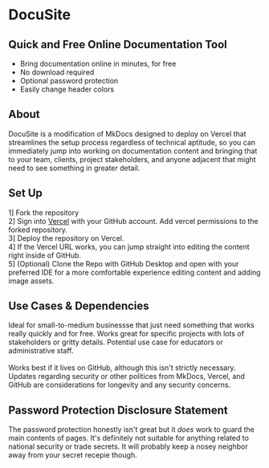 # DocuSite

## Quick and Free Online Documentation Tool

* Bring documentation online in minutes, for free  
* No download required
* Optional password protection
* Easily change header colors

## About

DocuSite is a modification of MkDocs designed to deploy on Vercel that streamlines the setup process regardless of technical aptitude, so you can immediately jump into working on documentation content and bringing that to your team, clients, project stakeholders, and anyone adjacent that might need to see something in greater detail.

## Set Up

1] Fork the repository 
<br>
2] Sign into [Vercel](https://vercel.com) with your GitHub account. Add vercel permissions to the forked repository.
<br>
3] Deploy the repository on Vercel.
<br>
4] If the Vercel URL works, you can jump straight into editing the content right inside of GitHub. 
<br>
5] (Optional) Clone the Repo with GitHub Desktop and open with your preferred IDE for a more comfortable experience editing content and adding image assets.

## Use Cases & Dependencies

Ideal for small-to-medium businessse that just need something that works really quickly and for free. Works great for specific projects with lots of stakeholders or gritty details. Potential use case for educators or administrative staff.
<br><br>
Works best if it lives on GitHub, although this isn't strictly necessary. Updates regarding security or other politices from MkDocs, Vercel, and GitHub are considerations for longevity and any security concerns.

## Password Protection Disclosure Statement

The password protection honestly isn't great but it *does* work to guard the main contents of pages. It's definitely not suitable for anything related to national security or trade secrets. It will probably keep a nosey neighbor away from your secret recepie though.

